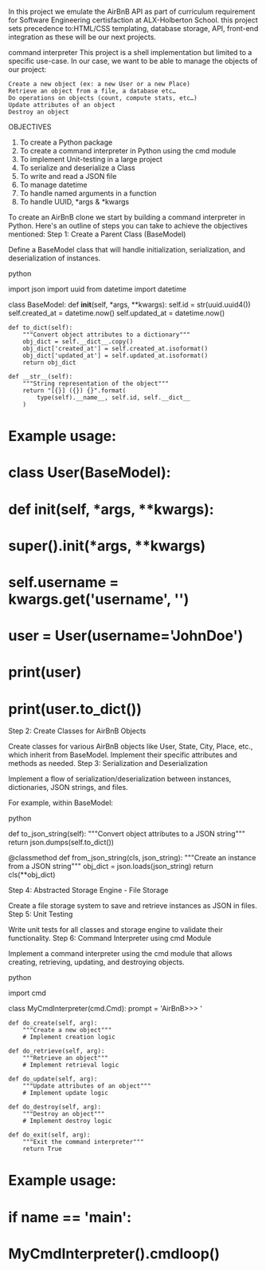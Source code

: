 In this project we emulate the AirBnB API as part of curriculum requirement for Software Engineering certisfaction at ALX-Holberton School. this project sets precedence to:HTML/CSS templating, database storage, API, front-end integration as these will be our next projects.

command interpreter
This project is a shell implementation but limited to a specific use-case. In our case, we want to be able to manage the objects of our project:

    Create a new object (ex: a new User or a new Place)
    Retrieve an object from a file, a database etc…
    Do operations on objects (count, compute stats, etc…)
    Update attributes of an object
    Destroy an object
OBJECTIVES
 1. To create a Python package
 2. To create a command interpreter in Python using the cmd module
 3. To implement Unit-testing in a large project
 4. To serialize and deserialize a Class
 5. To write and read a JSON file
 6. To manage datetime
 7. To handle named arguments in a function
 8. To handle UUID, *args & *kwargs

To create an AirBnB clone we start by building a command interpreter in Python. Here's an outline of steps you can take to achieve the objectives mentioned:
Step 1: Create a Parent Class (BaseModel)

Define a BaseModel class that will handle initialization, serialization, and deserialization of instances.

python

import json
import uuid
from datetime import datetime

class BaseModel:
    def __init__(self, *args, **kwargs):
        self.id = str(uuid.uuid4())
        self.created_at = datetime.now()
        self.updated_at = datetime.now()

    def to_dict(self):
        """Convert object attributes to a dictionary"""
        obj_dict = self.__dict__.copy()
        obj_dict['created_at'] = self.created_at.isoformat()
        obj_dict['updated_at'] = self.updated_at.isoformat()
        return obj_dict

    def __str__(self):
        """String representation of the object"""
        return "[{}] ({}) {}".format(
            type(self).__name__, self.id, self.__dict__
        )

# Example usage:
# class User(BaseModel):
#     def __init__(self, *args, **kwargs):
#         super().__init__(*args, **kwargs)
#         self.username = kwargs.get('username', '')

# user = User(username='JohnDoe')
# print(user)
# print(user.to_dict())

Step 2: Create Classes for AirBnB Objects

Create classes for various AirBnB objects like User, State, City, Place, etc., which inherit from BaseModel. Implement their specific attributes and methods as needed.
Step 3: Serialization and Deserialization

Implement a flow of serialization/deserialization between instances, dictionaries, JSON strings, and files.

For example, within BaseModel:

python

def to_json_string(self):
    """Convert object attributes to a JSON string"""
    return json.dumps(self.to_dict())

@classmethod
def from_json_string(cls, json_string):
    """Create an instance from a JSON string"""
    obj_dict = json.loads(json_string)
    return cls(**obj_dict)

Step 4: Abstracted Storage Engine - File Storage

Create a file storage system to save and retrieve instances as JSON in files.
Step 5: Unit Testing

Write unit tests for all classes and storage engine to validate their functionality.
Step 6: Command Interpreter using cmd Module

Implement a command interpreter using the cmd module that allows creating, retrieving, updating, and destroying objects.

python

import cmd

class MyCmdInterpreter(cmd.Cmd):
    prompt = 'AirBnB>>> '

    def do_create(self, arg):
        """Create a new object"""
        # Implement creation logic

    def do_retrieve(self, arg):
        """Retrieve an object"""
        # Implement retrieval logic

    def do_update(self, arg):
        """Update attributes of an object"""
        # Implement update logic

    def do_destroy(self, arg):
        """Destroy an object"""
        # Implement destroy logic

    def do_exit(self, arg):
        """Exit the command interpreter"""
        return True

# Example usage:
# if __name__ == '__main__':
#     MyCmdInterpreter().cmdloop()
 
